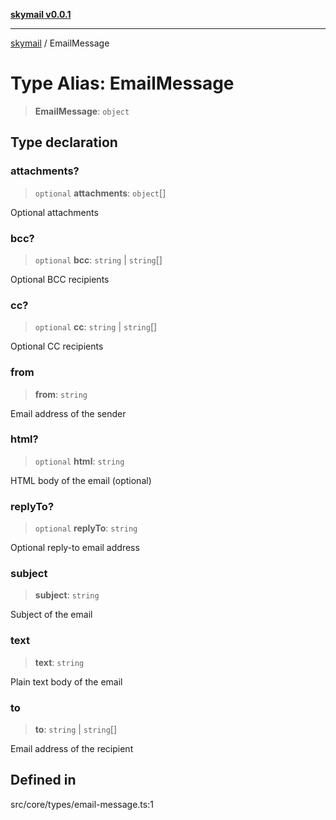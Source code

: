 [**skymail v0.0.1**](../README.md)

***

[skymail](../globals.md) / EmailMessage

# Type Alias: EmailMessage

> **EmailMessage**: `object`

## Type declaration

### attachments?

> `optional` **attachments**: `object`[]

Optional attachments

### bcc?

> `optional` **bcc**: `string` \| `string`[]

Optional BCC recipients

### cc?

> `optional` **cc**: `string` \| `string`[]

Optional CC recipients

### from

> **from**: `string`

Email address of the sender

### html?

> `optional` **html**: `string`

HTML body of the email (optional)

### replyTo?

> `optional` **replyTo**: `string`

Optional reply-to email address

### subject

> **subject**: `string`

Subject of the email

### text

> **text**: `string`

Plain text body of the email

### to

> **to**: `string` \| `string`[]

Email address of the recipient

## Defined in

src/core/types/email-message.ts:1
